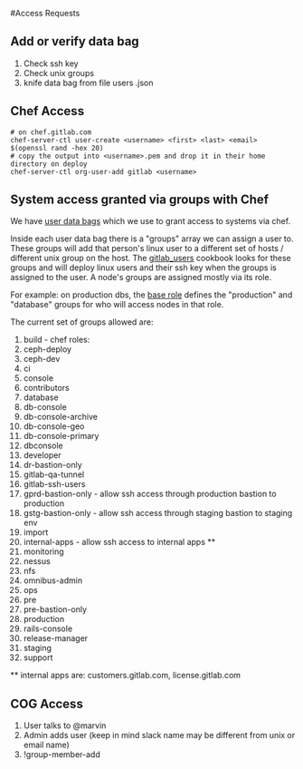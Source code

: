 #Access Requests

## Add or verify data bag
1. Check ssh key
1. Check unix groups
1. knife data bag from file users <user>.json

## Chef Access
```
# on chef.gitlab.com
chef-server-ctl user-create <username> <first> <last> <email> $(openssl rand -hex 20)
# copy the output into <username>.pem and drop it in their home directory on deploy
chef-server-ctl org-user-add gitlab <username>
```

## System access granted via groups with Chef

We have [user data bags](https://ops.gitlab.net/gitlab-cookbooks/chef-repo/tree/master/data_bags/users)
which we use to grant access to systems via chef.  

Inside each user data bag there is a "groups" array we can assign a user to.
These groups will add that person's linux user to a different set of hosts / different unix group on the host.
The [gitlab_users](https://ops.gitlab.net/gitlab-cookbooks/gitlab_users) cookbook
looks for these groups and will deploy linux users and their ssh key when the groups is assigned to the user.
A node's groups are assigned mostly via its role.

For example: on production dbs, the [base role](https://ops.gitlab.net/gitlab-cookbooks/chef-repo/blob/master/roles/gprd-base-db.json#L5)
defines the "production" and "database" groups for who will access nodes in that role.

The current set of groups allowed are:

1. build - chef roles: 
1. ceph-deploy
1. ceph-dev
1. ci
1. console
1. contributors
1. database
1. db-console
1. db-console-archive
1. db-console-geo
1. db-console-primary
1. dbconsole
1. developer
1. dr-bastion-only
1. gitlab-qa-tunnel
1. gitlab-ssh-users
1. gprd-bastion-only - allow ssh access through production bastion to production
1. gstg-bastion-only - allow ssh access through staging bastion to staging env
1. import
1. internal-apps - allow ssh access to internal apps **
1. monitoring
1. nessus
1. nfs
1. omnibus-admin
1. ops
1. pre
1. pre-bastion-only
1. production
1. rails-console
1. release-manager
1. staging
1. support

** internal apps are:  customers.gitlab.com, license.gitlab.com

## COG Access
1. User talks to @marvin
1. Admin adds user (keep in mind slack name may be different from unix or email name)
1. !group-member-add <group> <user>
